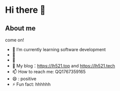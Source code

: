 # Hi there 👋

<!--
**LHNB521/LHNB521** is a ✨ _special_ ✨ repository because its `README.md` (this file) appears on your GitHub profile.

Here are some ideas to get you started:

- 🔭 I’m currently learning on software development
- 🌱 I’m currently learning ...
- 👯 I’m looking to collaborate on ...
- 🤔 I’m looking for help with ...
- 💬 Ask me about ...
- 📫 How to reach me: ...
- 😄 Pronouns: ...
- ⚡ Fun fact: ...
-->
## About me
  come on!

- 🌱 I’m currently learning software development
- 👯 
- 🤔 
- 💬 My blog：https://lh521.top  and   https://lh521.tech
- 📫 How to reach me: QQ1767359165
- 😄 : positive
- ⚡ Fun fact: hhhhhh
